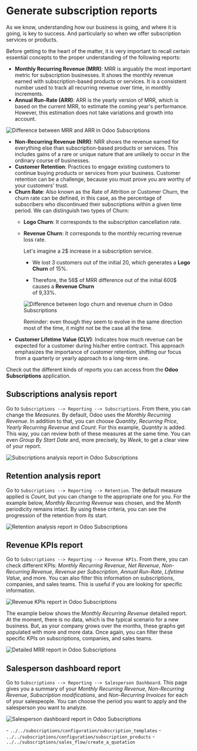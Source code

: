 # Generate subscription reports

As we know, understanding how our business is going, and where it is
going, is key to success. And particularly so when we offer subscription
services or products.

Before getting to the heart of the matter, it is very important to
recall certain essential concepts to the proper understanding of the
following reports:

  - **Monthly Recurring Revenue (MRR)**: MRR is arguably the most
    important metric for subscription businesses. It shows the monthly
    revenue earned with subscription-based products or services. It is a
    consistent number used to track all recurring revenue over time, in
    monthly increments.
  - **Annual Run-Rate (ARR)**: ARR is the yearly version of MRR, which
    is based on the current MRR, to estimate the coming year's
    performance. However, this estimation does not take variations and
    growth into account.

![Difference between MRR and ARR in Odoo
Subscriptions](subscription_reports/difference-between-MRR-and-ARR.png)

  - **Non-Recurring Revenue (NRR)**: NRR shows the revenue earned for
    everything else than subscription-based products or services. This
    includes gains of a rare or unique nature that are unlikely to occur
    in the ordinary course of businesses.
  - **Customer Retention**: Practices to engage existing customers to
    continue buying products or services from your business. Customer
    retention can be a challenge, because you must prove you are worthy
    of your customers' trust.
  - **Churn Rate**: Also known as the Rate of Attrition or Customer
    Churn, the churn rate can be defined, in this case, as the
    percentage of subscribers who discontinued their subscriptions
    within a given time period. We can distinguish two types of Churn:
      - **Logo Churn**: It corresponds to the subscription cancellation
        rate.
    
      - **Revenue Churn**: It corresponds to the monthly recurring
        revenue loss rate.
        
        <div class="example">
        
        Let's imagine a 2$ increase in a subscription service.
        
          - We lost 3 customers out of the initial 20, which generates a
            **Logo Churn** of 15%.
        
          - Therefore, the 56$ of MRR difference out of the initial 600$
            causes a **Revenue Churn**  
            of 9,33%.
        
        ![Difference between logo churn and revenue churn in Odoo
        Subscriptions](subscription_reports/difference-between-logo-churn-and-revenue-churn.png)
        
        Reminder: even though they seem to evolve in the same direction
        most of the time, it might not be the case all the time.
        
        </div>
  - **Customer Lifetime Value (CLV)**: Indicates how much revenue can be
    expected for a customer during his/her entire contract. This
    approach emphasizes the importance of customer retention, shifting
    our focus from a quarterly or yearly approach to a long-term one.

Check out the different kinds of reports you can access from the **Odoo
Subscriptions** application.

## Subscriptions analysis report

Go to `Subscriptions --> Reporting --> Subscriptions`. From there, you
can change the *Measures*. By default, Odoo uses the *Monthly Recurring
Revenue*. In addition to that, you can choose *Quantity*, *Recurring
Price*, *Yearly Recurring Revenue* and *Count*. For this example,
*Quantity* is added. This way, you can review both of these measures at
the same time. You can even *Group By Start Date* and, more precisely,
by *Week*, to get a clear view of your report.

![Subscriptions analysis report in Odoo
Subscriptions](subscription_reports/subscriptions-analysis-report.png)

## Retention analysis report

Go to `Subscriptions --> Reporting --> Retention`. The default measure
applied is *Count*, but you can change to the appropriate one for you.
For the example below, *Monthly Recurring Revenue* was chosen, and the
*Month* periodicity remains intact. By using these criteria, you can see
the progression of the retention from its start.

![Retention analysis report in Odoo
Subscriptions](subscription_reports/retention-analysis-report.png)

## Revenue KPIs report

Go to `Subscriptions --> Reporting --> Revenue KPIs`. From there, you
can check different KPIs: *Monthly Recurring Revenue*, *Net Revenue*,
*Non-Recurring Revenue*, *Revenue per Subscription*, *Annual Run-Rate*,
*Lifetime Value*, and more. You can also filter this information on
subscriptions, companies, and sales teams. This is useful if you are
looking for specific information.

![Revenue KPIs report in Odoo
Subscriptions](subscription_reports/revenue-KPIs-report.png)

The example below shows the *Monthly Recurring Revenue* detailed report.
At the moment, there is no data, which is the typical scenario for a new
business. But, as your company grows over the months, these graphs get
populated with more and more data. Once again, you can filter these
specific KPIs on subscriptions, companies, and sales teams.

![Detailed MRR report in Odoo
Subscriptions](subscription_reports/detailed-MRR-report.png)

## Salesperson dashboard report

Go to `Subscriptions --> Reporting --> Salesperson Dashboard`. This page
gives you a summary of your *Monthly Recurring Revenue*, *Non-Recurring
Revenue*, *Subscription modifications*, and *Non-Recurring Invoices* for
each of your salespeople. You can choose the period you want to apply
and the salesperson you want to analyze.

![Salesperson dashboard report in Odoo
Subscriptions](subscription_reports/salesperson-dashboard-report.png)

<div class="seealso">

\- `../../subscriptions/configuration/subscription_templates` -
`../../subscriptions/configuration/subscription_products` -
`../../subscriptions/sales_flow/create_a_quotation`

</div>
